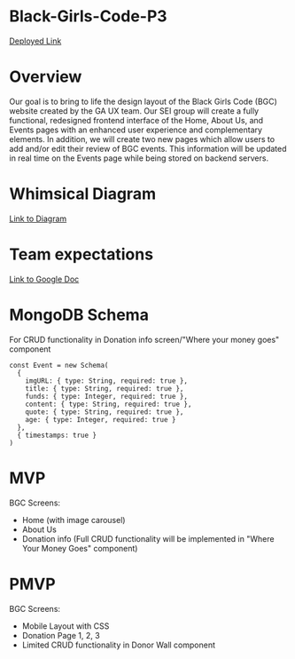 # Black-Girls-Code-P3

[Deployed Link](https://blackgirlscodep3.netlify.app/)
# Overview
Our goal is to bring to life the design layout of the Black Girls Code (BGC) website created by the GA UX team. Our SEI group will create a fully functional, redesigned frontend interface of the Home, About Us, and Events pages with an enhanced user experience and complementary elements. In addition, we will create two new pages which allow users to add and/or edit their review of BGC events. This information will be updated in real time on the Events page while being stored on backend servers.

# Whimsical Diagram

[Link to Diagram](https://whimsical.com/MsVKJDv1g2dHBPELTRqXay)

# Team expectations

[Link to Google Doc](https://docs.google.com/document/d/1LkQzTVNNa0z429dkOtN4aGk9bbcmO6NvVNjhyjP6p9c/edit?ts=5f3e78af)

# MongoDB Schema

For CRUD functionality in Donation info screen/"Where your money goes" component

```
const Event = new Schema(
  {
    imgURL: { type: String, required: true },
    title: { type: String, required: true },
    funds: { type: Integer, required: true },
    content: { type: String, required: true },
    quote: { type: String, required: true },
    age: { type: Integer, required: true }
  },
  { timestamps: true }
)

```

# MVP

BGC Screens:
- Home (with image carousel)
- About Us
- Donation info (Full CRUD functionality will be implemented in "Where Your Money Goes" component)

# PMVP

BGC Screens:
- Mobile Layout with CSS
- Donation Page 1, 2, 3
- Limited CRUD functionality in Donor Wall component
